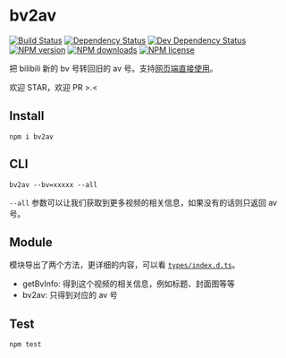 # bv2av

[![Build Status][ci-img]][ci-url]
[![Dependency Status][dep-img]][dep-url]
[![Dev Dependency Status][dev-dep-img]][dev-dep-url]
[![NPM version][npm-ver-img]][npm-url]
[![NPM downloads][npm-dl-img]][npm-url]
[![NPM license][npm-lc-img]][npm-url]

把 bilibili 新的 bv 号转回旧的 av 号。支持[网页端直接使用](https://poppinlp.com/bv2av/)。

欢迎 STAR，欢迎 PR >.<

## Install

```shell
npm i bv2av
```

## CLI

```shell
bv2av --bv=xxxxx --all
```

`--all` 参数可以让我们获取到更多视频的相关信息，如果没有的话则只返回 av 号。

## Module

模块导出了两个方法，更详细的内容，可以看 [`types/index.d.ts`](./types/index.d.ts)。

- getBvInfo: 得到这个视频的相关信息，例如标题、封面图等等
- bv2av: 只得到对应的 av 号

## Test

```shell
npm test
```

[ci-img]: https://img.shields.io/travis/poppinlp/bv2av.svg?style=flat-square
[ci-url]: https://travis-ci.org/poppinlp/bv2av
[dep-img]: https://img.shields.io/david/poppinlp/bv2av.svg?style=flat-square
[dep-url]: https://david-dm.org/poppinlp/bv2av
[dev-dep-img]: https://img.shields.io/david/dev/poppinlp/bv2av.svg?style=flat-square
[dev-dep-url]: https://david-dm.org/poppinlp/bv2av#info=devDependencies
[npm-ver-img]: https://img.shields.io/npm/v/bv2av.svg?style=flat-square
[npm-dl-img]: https://img.shields.io/npm/dm/bv2av.svg?style=flat-square
[npm-lc-img]: https://img.shields.io/npm/l/bv2av.svg?style=flat-square
[npm-url]: https://www.npmjs.com/package/bv2av
